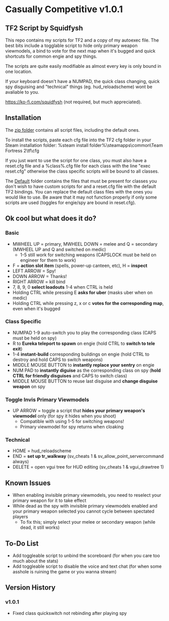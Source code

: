 # Casually Competitive v1.0.1
## TF2 Script by Squidfysh

This repo contains my scripts for TF2 and a copy of my autoexec file. The best bits include a togglable script
to hide only primary weapon viewmodels, a bind to vote for the next map when it's bugged and quick shortcuts for
common engie and spy things.

The scripts are quite easily modifiable as almost every key is only bound in one location.

If your keyboard doesn't have a NUMPAD, the quick class changing, quick spy disguising and "technical" things
(eg. hud_reloadscheme) wont be avaliable to you.

https://ko-fi.com/squidfysh (not required, but much appreciated).

## Installation
The [zip folder](https://github.com/Squidfysh/casually-competitive-script/blob/main/casually-competitive-v1.0.1.zip) contains all script files, including the default ones.

To install the scripts, paste each cfg file into the TF2 cfg folder in your Steam installation folder:
%steam install folder%\steamapps\common\Team Fortress 2\tf\cfg

If you just want to use the script for one class, you must also have a reset.cfg file and a %class%.cfg file
for each class with the line "exec reset.cfg" otherwise the class specific scripts will be bound to all classes.

The [Default](https://github.com/Squidfysh/casually-competitive-script/tree/main/Default) folder contains the
files that must be present for classes you don't wish to have custom scripts for and a reset.cfg file with the
default TF2 bindings. You can replace the default class files with the ones you would like to use. Be aware
that it may not function properly if only some scripts are used (toggles for engie/spy are bound in reset.cfg).

## Ok cool but what does it do?
### Basic
- MWHEEL UP = primary, MWHEEL DOWN = melee and Q = secondary (MWHEEL UP and Q and switched on medic)
  - 1-5 still work for switching weapons (CAPSLOCK must be held on engineer for them to work)
- F = **action slot item** (spells, power-up canteen, etc), H = **inspect**
- LEFT ARROW = Spy!
- DOWN ARROW = Thanks!
- RIGHT ARROW = kill bind
- 7, 8, 9, 0 **select loadouts** 1-4 when CTRL is held
- Holding CTRL while pressing E **asks for uber** (masks uber when on medic)
- Holding CTRL while pressing z, x or c **votes for the corresponding map**, even when it's bugged

### Class Specific
- NUMPAD 1-9 auto-switch you to play the corresponding class (CAPS must be held on spy)
- R to **Eureka teleport to spawn** on engie (hold CTRL to **switch to tele exit**)
- 1-4 **instant-build** corresponding buildings on engie (hold CTRL to destroy and hold CAPS to switch weapons)
- MIDDLE MOUSE BUTTON to **instantly replace your sentry** on engie
- NUM PAD to **instantly diguise** as the corresponding class on spy (**hold CTRL for friendly disguises** and CAPS to switch class)
- MIDDLE MOUSE BUTTON to reuse last disguise and **change disguise weapon** on spy

### Toggle Invis Primary Viewmodels
- UP ARROW = toggle a script that **hides your primary weapon's viewmodel** only (for spy it hides when you shoot)
  - Compatible with using 1-5 for switching weapons!
  - Primary viewmodel for spy returns when cloaking

### Technical
- HOME = hud_reloadscheme
- END = **set up tr_walkway** (sv_cheats 1 & sv_allow_point_servercommand always)
- DELETE = open vgui tree for HUD editing (sv_cheats 1 & vgui_drawtree 1)

## Known Issues
- When enabling invisible primary viewmodels, you need to reselect your primary weapon for it to take effect
- While dead as the spy with invisible primary viewmodels enabled and your primary weapon selected you cannot
cycle between spectated players
  - To fix this; simply select your melee or secondary weapon (while dead, it still works)

## To-Do List
- Add toggleable script to unbind the scoreboard (for when you care too much about the stats)
- Add toggleable script to disable the voice and text chat (for when some asshole is ruining the game or you wanna stream)

## Version History
### v1.0.1
- Fixed class quickswitch not rebinding after playing spy